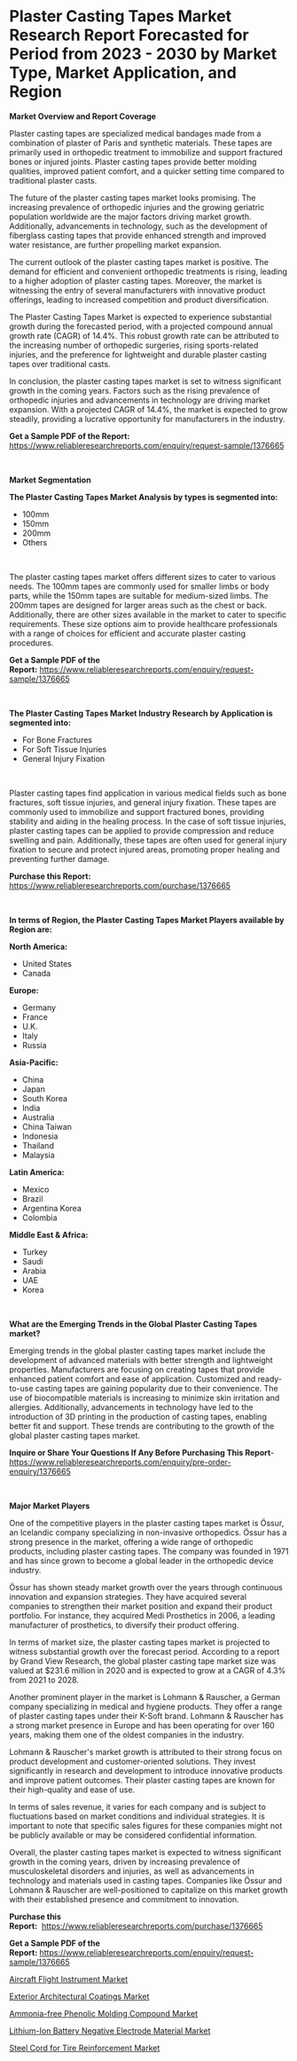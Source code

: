 <p><h1>Plaster Casting Tapes Market Research Report Forecasted for Period from 2023 -  2030 by Market Type, Market Application, and Region</h1></p><p><strong>Market Overview and Report Coverage</strong></p>
<p><p>Plaster casting tapes are specialized medical bandages made from a combination of plaster of Paris and synthetic materials. These tapes are primarily used in orthopedic treatment to immobilize and support fractured bones or injured joints. Plaster casting tapes provide better molding qualities, improved patient comfort, and a quicker setting time compared to traditional plaster casts.</p><p>The future of the plaster casting tapes market looks promising. The increasing prevalence of orthopedic injuries and the growing geriatric population worldwide are the major factors driving market growth. Additionally, advancements in technology, such as the development of fiberglass casting tapes that provide enhanced strength and improved water resistance, are further propelling market expansion.</p><p>The current outlook of the plaster casting tapes market is positive. The demand for efficient and convenient orthopedic treatments is rising, leading to a higher adoption of plaster casting tapes. Moreover, the market is witnessing the entry of several manufacturers with innovative product offerings, leading to increased competition and product diversification.</p><p>The Plaster Casting Tapes Market is expected to experience substantial growth during the forecasted period, with a projected compound annual growth rate (CAGR) of 14.4%. This robust growth rate can be attributed to the increasing number of orthopedic surgeries, rising sports-related injuries, and the preference for lightweight and durable plaster casting tapes over traditional casts.</p><p>In conclusion, the plaster casting tapes market is set to witness significant growth in the coming years. Factors such as the rising prevalence of orthopedic injuries and advancements in technology are driving market expansion. With a projected CAGR of 14.4%, the market is expected to grow steadily, providing a lucrative opportunity for manufacturers in the industry.</p></p>
<p><strong>Get a Sample PDF of the Report:</strong> <a href="https://www.reliableresearchreports.com/enquiry/request-sample/1376665">https://www.reliableresearchreports.com/enquiry/request-sample/1376665</a></p>
<p>&nbsp;</p>
<p><strong>Market Segmentation</strong></p>
<p><strong>The Plaster Casting Tapes Market Analysis by types is segmented into:</strong></p>
<p><ul><li>100mm</li><li>150mm</li><li>200mm</li><li>Others</li></ul></p>
<p>&nbsp;</p>
<p><p>The plaster casting tapes market offers different sizes to cater to various needs. The 100mm tapes are commonly used for smaller limbs or body parts, while the 150mm tapes are suitable for medium-sized limbs. The 200mm tapes are designed for larger areas such as the chest or back. Additionally, there are other sizes available in the market to cater to specific requirements. These size options aim to provide healthcare professionals with a range of choices for efficient and accurate plaster casting procedures.</p></p>
<p><strong>Get a Sample PDF of the Report:</strong>&nbsp;<a href="https://www.reliableresearchreports.com/enquiry/request-sample/1376665">https://www.reliableresearchreports.com/enquiry/request-sample/1376665</a></p>
<p>&nbsp;</p>
<p><strong>The Plaster Casting Tapes Market Industry Research by Application is segmented into:</strong></p>
<p><ul><li>For Bone Fractures</li><li>For Soft Tissue Injuries</li><li>General Injury Fixation</li></ul></p>
<p>&nbsp;</p>
<p><p>Plaster casting tapes find application in various medical fields such as bone fractures, soft tissue injuries, and general injury fixation. These tapes are commonly used to immobilize and support fractured bones, providing stability and aiding in the healing process. In the case of soft tissue injuries, plaster casting tapes can be applied to provide compression and reduce swelling and pain. Additionally, these tapes are often used for general injury fixation to secure and protect injured areas, promoting proper healing and preventing further damage.</p></p>
<p><strong>Purchase this Report:</strong>&nbsp; <a href="https://www.reliableresearchreports.com/purchase/1376665">https://www.reliableresearchreports.com/purchase/1376665</a></p>
<p>&nbsp;</p>
<p><strong>In terms of Region, the Plaster Casting Tapes Market Players available by Region are:</strong></p>
<p>
    <p> <strong> North America: </strong>
        <ul>
            <li>United States</li>
            <li>Canada</li>
        </ul>
        </p> 
    <p> <strong> Europe: </strong>
        <ul>
            <li>Germany</li>
            <li>France</li>
            <li>U.K.</li>
            <li>Italy</li>
            <li>Russia</li>
        </ul>
        </p> 
    <p> <strong> Asia-Pacific: </strong>
        <ul>
            <li>China</li>
            <li>Japan</li>
            <li>South Korea</li>
            <li>India</li>
            <li>Australia</li>
            <li>China Taiwan</li>
            <li>Indonesia</li>
            <li>Thailand</li>
            <li>Malaysia</li>
        </ul>
        </p> 
    <p> <strong> Latin America: </strong>
        <ul>
            <li>Mexico</li>
            <li>Brazil</li>
            <li>Argentina Korea</li>
            <li>Colombia</li>
        </ul>
        </p> 
    <p> <strong> Middle East & Africa: </strong>
        <ul>
            <li>Turkey</li>
            <li>Saudi</li>
            <li>Arabia</li>
            <li>UAE</li>
            <li>Korea</li>
        </ul>
    </p>
    </p>
<p>&nbsp;</p>
<p><strong>What are the Emerging Trends in the Global Plaster Casting Tapes market?</strong></p>
<p><p>Emerging trends in the global plaster casting tapes market include the development of advanced materials with better strength and lightweight properties. Manufacturers are focusing on creating tapes that provide enhanced patient comfort and ease of application. Customized and ready-to-use casting tapes are gaining popularity due to their convenience. The use of biocompatible materials is increasing to minimize skin irritation and allergies. Additionally, advancements in technology have led to the introduction of 3D printing in the production of casting tapes, enabling better fit and support. These trends are contributing to the growth of the global plaster casting tapes market.</p></p>
<p><strong>Inquire or Share Your Questions If Any Before Purchasing This Report</strong>- <a href="https://www.reliableresearchreports.com/enquiry/pre-order-enquiry/1376665">https://www.reliableresearchreports.com/enquiry/pre-order-enquiry/1376665</a></p>
<p>&nbsp;</p>
<p><strong>Major Market Players</strong></p>
<p><p>One of the competitive players in the plaster casting tapes market is Össur, an Icelandic company specializing in non-invasive orthopedics. Össur has a strong presence in the market, offering a wide range of orthopedic products, including plaster casting tapes. The company was founded in 1971 and has since grown to become a global leader in the orthopedic device industry.</p><p>Össur has shown steady market growth over the years through continuous innovation and expansion strategies. They have acquired several companies to strengthen their market position and expand their product portfolio. For instance, they acquired Medi Prosthetics in 2006, a leading manufacturer of prosthetics, to diversify their product offering.</p><p>In terms of market size, the plaster casting tapes market is projected to witness substantial growth over the forecast period. According to a report by Grand View Research, the global plaster casting tape market size was valued at $231.6 million in 2020 and is expected to grow at a CAGR of 4.3% from 2021 to 2028.</p><p>Another prominent player in the market is Lohmann & Rauscher, a German company specializing in medical and hygiene products. They offer a range of plaster casting tapes under their K-Soft brand. Lohmann & Rauscher has a strong market presence in Europe and has been operating for over 160 years, making them one of the oldest companies in the industry.</p><p>Lohmann & Rauscher's market growth is attributed to their strong focus on product development and customer-oriented solutions. They invest significantly in research and development to introduce innovative products and improve patient outcomes. Their plaster casting tapes are known for their high-quality and ease of use. </p><p>In terms of sales revenue, it varies for each company and is subject to fluctuations based on market conditions and individual strategies. It is important to note that specific sales figures for these companies might not be publicly available or may be considered confidential information.</p><p>Overall, the plaster casting tapes market is expected to witness significant growth in the coming years, driven by increasing prevalence of musculoskeletal disorders and injuries, as well as advancements in technology and materials used in casting tapes. Companies like Össur and Lohmann & Rauscher are well-positioned to capitalize on this market growth with their established presence and commitment to innovation.</p></p>
<p><strong>Purchase this Report:</strong>&nbsp;&nbsp;<a href="https://www.reliableresearchreports.com/purchase/1376665">https://www.reliableresearchreports.com/purchase/1376665</a></p>
<p></p>
<p><strong>Get a Sample PDF of the Report:</strong>&nbsp;<a href="https://www.reliableresearchreports.com/enquiry/request-sample/1376665">https://www.reliableresearchreports.com/enquiry/request-sample/1376665</a></p>
<p><p><a href="https://medium.com/@taraktanay7654/aircraft-flight-instrument-market-trends-and-market-analysis-forecasted-for-period-2023-2030-d502684add5d">Aircraft Flight Instrument Market</a></p><p><a href="https://www.linkedin.com/pulse/exterior-architectural-coatings-market-research-report-vgcse/">Exterior Architectural Coatings Market</a></p><p><a href="https://github.com/rahu1501/Market-Research-Report-List-1/blob/main/ammonia-free-phenolic-molding-compound-market.md">Ammonia-free Phenolic Molding Compound Market</a></p><p><a href="https://www.linkedin.com/pulse/lithium-ion-battery-negative-electrode-material-market-research-644te/">Lithium-Ion Battery Negative Electrode Material Market</a></p><p><a href="https://medium.com/@ryansai15420/steel-cord-for-tire-reinforcement-market-furnishes-information-on-market-share-market-trends-and-06bd3be86eec">Steel Cord for Tire Reinforcement Market</a></p></p>